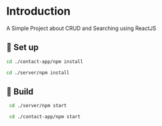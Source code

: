 # Introduction
A Simple Project about CRUD and Searching using ReactJS
## :electric_plug: Set up
```sh
cd ./contact-app/npm install
```
```sh
cd ./server/npm install
```
## :hammer: Build
```sh
 cd ./server/npm start
```
```sh
 cd ./contact-app/npm start
```
